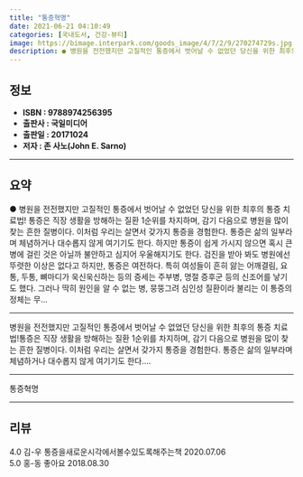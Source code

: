 ```yaml
---
title: "통증혁명"
date: 2021-06-21 04:10:49
categories: [국내도서, 건강-뷰티]
image: https://bimage.interpark.com/goods_image/4/7/2/9/270274729s.jpg
description: ● 병원을 전전했지만 고질적인 통증에서 벗어날 수 없었던 당신을 위한 최후의 통증 치료법! 통증은 직장 생활을 방해하는 질환 1순위를 차지하며, 감기 다음으로 병원을 많이 찾는 흔한 질병이다. 이처럼 우리는 살면서 갖가지 통증을 경험한다. 통증은 삶의 일부라며 체념하거나 대수롭지 않
---
```


## **정보**

- **ISBN : 9788974256395**
- **출판사 : 국일미디어**
- **출판일 : 20171024**
- **저자 : 존 사노(John E. Sarno)**

------



## **요약**

●  병원을 전전했지만 고질적인 통증에서 벗어날 수 없었던 당신을 위한 최후의 통증 치료법!  통증은 직장 생활을 방해하는 질환 1순위를 차지하며, 감기 다음으로 병원을 많이 찾는 흔한 질병이다. 이처럼 우리는 살면서 갖가지 통증을 경험한다. 통증은 삶의 일부라며 체념하거나 대수롭지 않게 여기기도 한다. 하지만 통증이 쉽게 가시지 않으면 혹시 큰 병에 걸린 것은 아닐까 불안하고 심지어 우울해지기도 한다. 검진을 받아 봐도 병원에선 뚜렷한 이상은 없다고 하지만, 통증은 여전하다. 특히 여성들이 흔히 앓는 어깨결림, 요통, 두통, 뼈마디가 욱신욱신하는 등의 증세는 주부병, 명절 증후군 등의 신조어를 낳기도 했다. 그러나 딱히 원인을 알 수 없는 병, 뭉뚱그려 심인성 질환이라 불리는 이 통증의 정체는 무...

------

병원을 전전했지만 고질적인 통증에서 벗어날 수 없었던 당신을 위한 최후의 통증 치료법!통증은 직장 생활을 방해하는 질환 1순위를 차지하며, 감기 다음으로 병원을 많이 찾는 흔한 질병이다. 이처럼 우리는 살면서 갖가지 통증을 경험한다. 통증은 삶의 일부라며 체념하거나 대수롭지 않게 여기기도 한다.... 

------


통증혁명 

------


## **리뷰** 

4.0 김-우 통증을새로운시각에서볼수있도록해주는책 2020.07.06 <br/>5.0 홍-동 좋아요 2018.08.30 <br/>